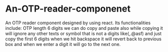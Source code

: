 # An-OTP-reader-componenet
An OTP reader component designed by using react. Its functionalities include:
OTP length 6 digits
we can do copy and paste also while copying it will ignore any other texts or symbol that is not a digits like(,.@asf) and just copy the first 6 digits
when we hit backspace it will revert back to previous box
and when we enter a digit it will go to the next one.
